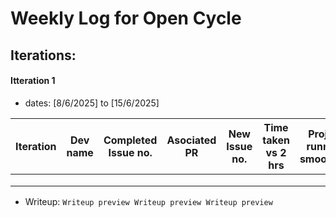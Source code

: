 # Weekly Log for Open Cycle

## Iterations:

#### Itteration 1

- dates: [8/6/2025] to [15/6/2025]

| Iteration | Dev name | Completed Issue no. | Asociated PR | New Issue no. | Time taken vs 2 hrs | Project running smoothly? |
| --------- | -------- | ------------------- | ------------ | ------------- | ------------------- | ------------------------- |
|           |          |                     |              |               |                     |                           |
|           |          |                     |              |               |                     |                           |
|           |          |                     |              |               |                     |                           |

- Writeup: ` Writeup preview Writeup preview Writeup preview `